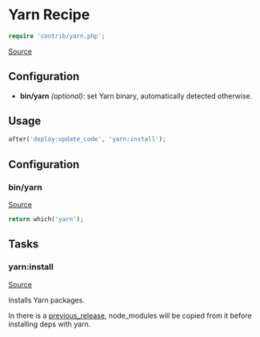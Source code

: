 <!-- DO NOT EDIT THIS FILE! -->
<!-- Instead edit contrib/yarn.php -->
<!-- Then run bin/docgen -->

# Yarn Recipe

```php
require 'contrib/yarn.php';
```

[Source](/contrib/yarn.php)



## Configuration

- **bin/yarn** *(optional)*: set Yarn binary, automatically detected otherwise.

## Usage

```php
after('deploy:update_code', 'yarn:install');
```


## Configuration
### bin/yarn
[Source](https://github.com/deployphp/deployer/blob/master/contrib/yarn.php#L15)



```php title="Default value"
return which('yarn');
```



## Tasks

### yarn:install
[Source](https://github.com/deployphp/deployer/blob/master/contrib/yarn.php#L21)

Installs Yarn packages.

In there is a [previous_release](/docs/recipe/deploy/release.md#previous_release), node_modules will be copied from it before installing deps with yarn.


